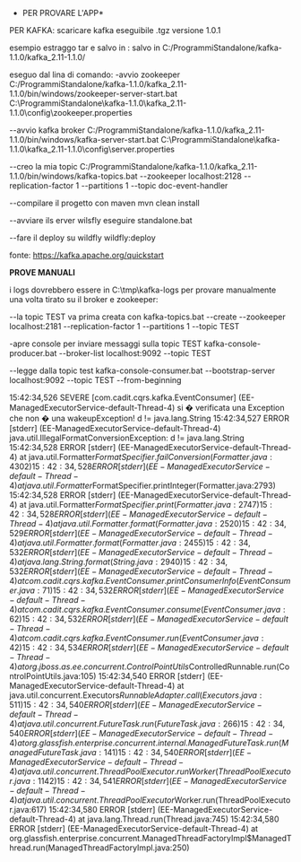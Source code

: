 
* PER PROVARE L'APP*

PER KAFKA:
scaricare kafka eseguibile .tgz versione 1.0.1

esempio estraggo tar e salvo in :
salvo in C:/ProgrammiStandalone/kafka-1.1.0/kafka_2.11-1.1.0/

eseguo dal lina di comando:
-avvio zookeeper
C:/ProgrammiStandalone/kafka-1.1.0/kafka_2.11-1.1.0/bin/windows/zookeeper-server-start.bat C:\ProgrammiStandalone\kafka-1.1.0\kafka_2.11-1.1.0\config\zookeeper.properties

--avvio kafka broker
C:/ProgrammiStandalone/kafka-1.1.0/kafka_2.11-1.1.0/bin/windows/kafka-server-start.bat C:\ProgrammiStandalone\kafka-1.1.0\kafka_2.11-1.1.0\config\server.properties

--creo la mia topic
C:/ProgrammiStandalone/kafka-1.1.0/kafka_2.11-1.1.0/bin/windows/kafka-topics.bat --zookeeper localhost:2128 --replication-factor 1 --partitions 1 --topic doc-event-handler

--compilare il progetto con maven
mvn clean install

--avviare ils erver wilsfly
eseguire standalone.bat

--fare il deploy su wildfly
wildfly:deploy


fonte: https://kafka.apache.org/quickstart

**PROVE MANUALI**

i logs dovrebbero essere in C:\tmp\kafka-logs
per provare manualmente una volta tirato su il broker e zookeeper:

--la topic TEST va prima creata con
kafka-topics.bat --create --zookeeper localhost:2181 --replication-factor 1 --partitions 1 --topic TEST

-apre console per inviare messaggi sulla topic TEST
kafka-console-producer.bat --broker-list localhost:9092 --topic TEST

--legge dalla topic test
kafka-console-consumer.bat --bootstrap-server localhost:9092 --topic TEST --from-beginning





15:42:34,526 SEVERE [com.cadit.cqrs.kafka.EventConsumer] (EE-ManagedExecutorService-default-Thread-4) si � verificata una Exception che non � una wakeupException! d != java.lang.String
15:42:34,527 ERROR [stderr] (EE-ManagedExecutorService-default-Thread-4) java.util.IllegalFormatConversionException: d != java.lang.String
15:42:34,528 ERROR [stderr] (EE-ManagedExecutorService-default-Thread-4) 	at java.util.Formatter$FormatSpecifier.failConversion(Formatter.java:4302)
15:42:34,528 ERROR [stderr] (EE-ManagedExecutorService-default-Thread-4) 	at java.util.Formatter$FormatSpecifier.printInteger(Formatter.java:2793)
15:42:34,528 ERROR [stderr] (EE-ManagedExecutorService-default-Thread-4) 	at java.util.Formatter$FormatSpecifier.print(Formatter.java:2747)
15:42:34,528 ERROR [stderr] (EE-ManagedExecutorService-default-Thread-4) 	at java.util.Formatter.format(Formatter.java:2520)
15:42:34,529 ERROR [stderr] (EE-ManagedExecutorService-default-Thread-4) 	at java.util.Formatter.format(Formatter.java:2455)
15:42:34,532 ERROR [stderr] (EE-ManagedExecutorService-default-Thread-4) 	at java.lang.String.format(String.java:2940)
15:42:34,532 ERROR [stderr] (EE-ManagedExecutorService-default-Thread-4) 	at com.cadit.cqrs.kafka.EventConsumer.printConsumerInfo(EventConsumer.java:71)
15:42:34,532 ERROR [stderr] (EE-ManagedExecutorService-default-Thread-4) 	at com.cadit.cqrs.kafka.EventConsumer.consume(EventConsumer.java:62)
15:42:34,532 ERROR [stderr] (EE-ManagedExecutorService-default-Thread-4) 	at com.cadit.cqrs.kafka.EventConsumer.run(EventConsumer.java:42)
15:42:34,534 ERROR [stderr] (EE-ManagedExecutorService-default-Thread-4) 	at org.jboss.as.ee.concurrent.ControlPointUtils$ControlledRunnable.run(ControlPointUtils.java:105)
15:42:34,540 ERROR [stderr] (EE-ManagedExecutorService-default-Thread-4) 	at java.util.concurrent.Executors$RunnableAdapter.call(Executors.java:511)
15:42:34,540 ERROR [stderr] (EE-ManagedExecutorService-default-Thread-4) 	at java.util.concurrent.FutureTask.run(FutureTask.java:266)
15:42:34,540 ERROR [stderr] (EE-ManagedExecutorService-default-Thread-4) 	at org.glassfish.enterprise.concurrent.internal.ManagedFutureTask.run(ManagedFutureTask.java:141)
15:42:34,540 ERROR [stderr] (EE-ManagedExecutorService-default-Thread-4) 	at java.util.concurrent.ThreadPoolExecutor.runWorker(ThreadPoolExecutor.java:1142)
15:42:34,541 ERROR [stderr] (EE-ManagedExecutorService-default-Thread-4) 	at java.util.concurrent.ThreadPoolExecutor$Worker.run(ThreadPoolExecutor.java:617)
15:42:34,580 ERROR [stderr] (EE-ManagedExecutorService-default-Thread-4) 	at java.lang.Thread.run(Thread.java:745)
15:42:34,580 ERROR [stderr] (EE-ManagedExecutorService-default-Thread-4) 	at org.glassfish.enterprise.concurrent.ManagedThreadFactoryImpl$ManagedThread.run(ManagedThreadFactoryImpl.java:250)
